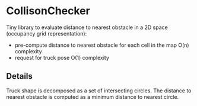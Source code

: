 # CollisonChecker
Tiny library to evaluate distance to nearest obstacle in a 2D space (occupancy grid representation):
- pre-compute distance to nearest obstacle for each cell in the map O(n) complexity
- request for truck pose O(1) complexity

## Details
Truck shape is decomposed as a set of intersecting circles. The distance to nearest obstacle is computed as a minimum distance to nearest circle.
